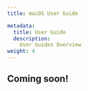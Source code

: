 ```yaml
---
title: macOS User Guide

metadata:
  title: User Guide
  description:
    User Guides Overview
weight: 4
---
```


## Coming soon!